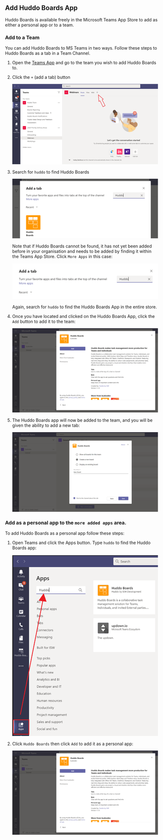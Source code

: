 ## Add Huddo Boards App

Huddo Boards is available freely in the Microsoft Teams App Store to add as either a personal app or to a team.

### Add to a Team

You can add Huddo Boards to MS Teams in two ways. Follow these steps to Huddo Boards as a tab in a Team Channel. 

1.  Open the [Teams App](https://teams.microsoft.com) and go to the team you wish to add Huddo Boards to.

1.  Click the `+` (add a tab) button

    ![example](/assets/msgraph/teams_add-a-tab.png)

1.  Search for `huddo` to find Huddo Boards

    ![example](/assets/msgraph/teams_tab-search-apps.png)

    Note that if Huddo Boards cannot be found, it has not yet been added before in your organisation and needs to be added by finding it within the Teams App Store.
    Click `More Apps` in this case:

    ![example](/assets/msgraph/teams_add-tab-more.png)

    Again, search for `huddo` to find the Huddo Boards App in the entire store.

1.  Once you have located and clicked on the Huddo Boards App, click the `Add` button to add it to the team:

    ![example](/assets/msgraph/teams_add-personal-app.png)

1.  The Huddo Boards app will now be added to the team, and you will be given the ability to add a new tab:

    ![example](/assets/msgraph/teams_new-tab.png)

### Add as a personal app to the `more added apps` area.

To add Huddo Boards as a personal app follow these steps:

1.  Open Teams and click the Apps button. Type `huddo` to find the Huddo Boards app:

    ![example](/assets/msgraph/teams_find-app.png)

1.  Click `Huddo Boards` then click `Add` to add it as a personal app:

    ![example](/assets/msgraph/teams_add-personal-app.png)
